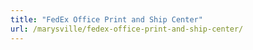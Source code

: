 ```yaml
---
title: "FedEx Office Print and Ship Center"
url: /marysville/fedex-office-print-and-ship-center/
---
```

